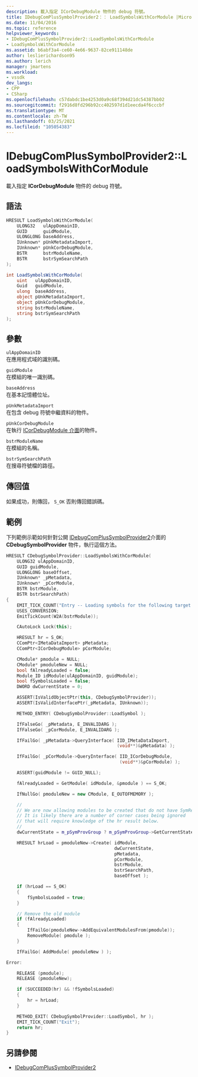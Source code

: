 ```yaml
---
description: 載入指定 ICorDebugModule 物件的 debug 符號。
title: IDebugComPlusSymbolProvider2：： LoadSymbolsWithCorModule |Microsoft Docs
ms.date: 11/04/2016
ms.topic: reference
helpviewer_keywords:
- IDebugComPlusSymbolProvider2::LoadSymbolsWithCorModule
- LoadSymbolsWithCorModule
ms.assetid: b6abf3a4-ce60-4e66-9637-82ce911148de
author: leslierichardson95
ms.author: lerich
manager: jmartens
ms.workload:
- vssdk
dev_langs:
- CPP
- CSharp
ms.openlocfilehash: c57dabdc1be4253d0a9c68f394d21dc54387bb02
ms.sourcegitcommit: f2916d8fd296b92cc402597d1d1eecda4f6cccbf
ms.translationtype: MT
ms.contentlocale: zh-TW
ms.lasthandoff: 03/25/2021
ms.locfileid: "105054383"
---
```

# <a name="idebugcomplussymbolprovider2loadsymbolswithcormodule"></a>IDebugComPlusSymbolProvider2::LoadSymbolsWithCorModule
載入指定 **ICorDebugModule** 物件的 debug 符號。

## <a name="syntax"></a>語法

```cpp
HRESULT LoadSymbolsWithCorModule(
    ULONG32   ulAppDomainID,
    GUID      guidModule,
    ULONGLONG baseAddress,
    IUnknown* pUnkMetadataImport,
    IUnknown* pUnkCorDebugModule,
    BSTR      bstrModuleName,
    BSTR      bstrSymSearchPath
);
```

```csharp
int LoadSymbolsWithCorModule(
    uint   ulAppDomainID,
    Guid   guidModule,
    ulong  baseAddress,
    object pUnkMetadataImport,
    object pUnkCorDebugModule,
    string bstrModuleName,
    string bstrSymSearchPath
);
```

## <a name="parameters"></a>參數
`ulAppDomainID`\
在應用程式域的識別碼。

`guidModule`\
在模組的唯一識別碼。

`baseAddress`\
在基本記憶體位址。

`pUnkMetadataImport`\
在包含 debug 符號中繼資料的物件。

`pUnkCorDebugModule`\
在執行 [ICorDebugModule 介面](/dotnet/framework/unmanaged-api/debugging/icordebugmodule-interface)的物件。

`bstrModuleName`\
在模組的名稱。

`bstrSymSearchPath`\
在搜尋符號檔的路徑。

## <a name="return-value"></a>傳回值
如果成功，則傳回， `S_OK` 否則傳回錯誤碼。

## <a name="example"></a>範例
下列範例示範如何針對公開 [IDebugComPlusSymbolProvider2](../../../extensibility/debugger/reference/idebugcomplussymbolprovider2.md)介面的 **CDebugSymbolProvider** 物件，執行這個方法。

```cpp
HRESULT CDebugSymbolProvider::LoadSymbolsWithCorModule(
    ULONG32 ulAppDomainID,
    GUID guidModule,
    ULONGLONG baseOffset,
    IUnknown* _pMetadata,
    IUnknown* _pCorModule,
    BSTR bstrModule,
    BSTR bstrSearchPath)
{
    EMIT_TICK_COUNT("Entry -- Loading symbols for the following target:");
    USES_CONVERSION;
    EmitTickCount(W2A(bstrModule));

    CAutoLock Lock(this);

    HRESULT hr = S_OK;
    CComPtr<IMetaDataImport> pMetadata;
    CComPtr<ICorDebugModule> pCorModule;

    CModule* pmodule = NULL;
    CModule* pmoduleNew = NULL;
    bool fAlreadyLoaded = false;
    Module_ID idModule(ulAppDomainID, guidModule);
    bool fSymbolsLoaded = false;
    DWORD dwCurrentState = 0;

    ASSERT(IsValidObjectPtr(this, CDebugSymbolProvider));
    ASSERT(IsValidInterfacePtr(_pMetadata, IUnknown));

    METHOD_ENTRY( CDebugSymbolProvider::LoadSymbol );

    IfFalseGo( _pMetadata, E_INVALIDARG );
    IfFalseGo( _pCorModule, E_INVALIDARG );

    IfFailGo( _pMetadata->QueryInterface( IID_IMetaDataImport,
                                          (void**)&pMetadata) );

    IfFailGo( _pCorModule->QueryInterface( IID_ICorDebugModule,
                                           (void**)&pCorModule) );

    ASSERT(guidModule != GUID_NULL);

    fAlreadyLoaded = GetModule( idModule, &pmodule ) == S_OK;

    IfNullGo( pmoduleNew = new CModule, E_OUTOFMEMORY );

    //
    // We are now allowing modules to be created that do not have SymReaders.
    // It is likely there are a number of corner cases being ignored
    // that will require knowledge of the hr result below.
    //
    dwCurrentState = m_pSymProvGroup ? m_pSymProvGroup->GetCurrentState() : 0;

    HRESULT hrLoad = pmoduleNew->Create( idModule,
                                         dwCurrentState,
                                         pMetadata,
                                         pCorModule,
                                         bstrModule,
                                         bstrSearchPath,
                                         baseOffset );

    if (hrLoad == S_OK)
    {
        fSymbolsLoaded = true;
    }

    // Remove the old module
    if (fAlreadyLoaded)
    {
        IfFailGo(pmoduleNew->AddEquivalentModulesFrom(pmodule));
        RemoveModule( pmodule );
    }

    IfFailGo( AddModule( pmoduleNew ) );

Error:

    RELEASE (pmodule);
    RELEASE (pmoduleNew);

    if (SUCCEEDED(hr) && !fSymbolsLoaded)
    {
        hr = hrLoad;
    }

    METHOD_EXIT( CDebugSymbolProvider::LoadSymbol, hr );
    EMIT_TICK_COUNT("Exit");
    return hr;
}
```

## <a name="see-also"></a>另請參閱
- [IDebugComPlusSymbolProvider2](../../../extensibility/debugger/reference/idebugcomplussymbolprovider2.md)
